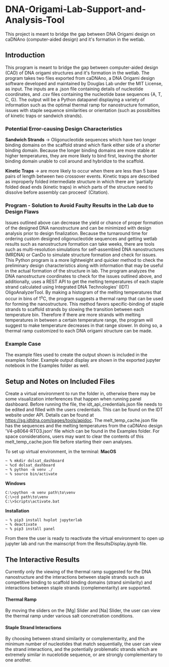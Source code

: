 # DNA-Origami-Lab-Support-and-Analysis-Tool
This project is meant to bridge the gap between DNA Origami design on caDNAno (computer-aided design) and it's formation in the wetlab.

## Introduction
This program is meant to bridge the gap between computer-aided design (CAD) of DNA origami structures and it's formation in the wetlab.
The program takes two files exported from caDNAno, a DNA Origami design software developed and maintained by Douglas Lab under the MIT License, as input.
The inputs are a .json file containing details of nucleotide coordinates, and .csv files containing the nucleotide base sequences {A, T, C, G}. 
The output will be a Python datapanel displaying a variety of information such as the optimal thermal ramp for nanostructure formation, issues with staple sequence similarities or orientation (such as possibilties of kinetic traps or sandwich strands).

### Potential Error-causing Design Characteristics
**Sandwich Strands** &rarr; Oligonucleotide sequences which have two longer binding domains on the scaffold strand which flank either side of a shorter binding domain. Because the longer binding domains are more stable at higher temperatures, they are more likely to bind first, leaving the shorter binding domain unable to coil around and hybridize to the scaffold.

**Kinetic Traps** &rarr; are more likely to occur when there are less than 5 base pairs of length between two crossover events. Kinetic traps are described as improperly folded intermediate structure in which there are 'partially folded dead ends (kinetic traps) in which parts of the structure need to dissolve before assembly can proceed' (Citation). 

### Program - Solution to Avoid Faulty Results in the Lab due to Design Flaws
Issues outlined above can decrease the yield or chance of proper formation of the designed DNA nanostructure and can be minimized with design analysis prior to design finalization. 
Because the turnaround time for ordering custom designed oligonucleotide sequences and getting wetlab results such as nanostructure formation can take weeks, there are tools such as multi-resolution simulations for self-assembled DNA nanostructures (MRDNA) or CanDo to simulate structure formation and check for issues.
This Python program is a more lightweight and quicker method to check the preliminary design characteristics along with information that may be useful in the actual formation of the structure in lab.
The program analyzes the DNA nanostructure coordinates to check for the issues outlined above, and additionally, uses a REST API to get the melting temperatures of each staple strand calculated using Integrated DNA Technologies' (IDT) OligoAnalyzerTool. 
By making a histogram of the melting temperatures that occur in bins of 1<sup>o</sup>C, the program suggests a thermal ramp that can be used for forming the nanostructure. This method favors specific-binding of staple strands to scaffold strands by slowing the transition between each temperature bin.
Therefore if there are more strands with melting temperatures in between a certain temperature range, the program will suggest to make temperature decreases in that range slower. 
In doing so, a thermal ramp customized to each DNA origami structure can be made. 

### Example Case
The example files used to create the output shown is included in the examples folder. Example output display are shown in the exported jupyter notebook in the Examples folder as well. 

## Setup and Notes on Included Files
Create a virtual environment to run the folder in, otherwise there may be some visualization interferences that happen when running panel dashboard. 
Before running the file, the idt_api_credentials.json file needs to be edited and filled with the users credentials. This can be found on the IDT website under API. Details can be found at https://sg.idtdna.com/pages/tools/apidoc. 
The melt_temp_cache.json file has the sequences and the melting temperatures from the caDNAno design 'V4-p8064-RTO3.json' file which can be found in the Examples folder. For space considerations, users may want to clear the contents of this melt_temp_cache.json file before starting their own analyses. 

To set up virtual environment, in the terminal:
**MacOS**
```
~ % mkdir dolsat_dashboard
~ %cd dolsat_dashboard
~ % python -m venv ./
~ % source bin/activate
```
**Windows**
```
C:\>python -m venv path\to\venv
C:\>cd path\to\venv
C:\>Scripts\activate.bat
```
**Installation** 
```
~ % pip3 install hvplot jupyterlab
~ % deactivate
~ % pip3 install panel
```
From there the user is ready to reactivate the virtual environment to open up jupyter lab and run the mainscript from the ResultsDisplay.ipynb file.

## The Interactive Results
Currently only the viewing of the thermal ramp suggested for the DNA nanostructure and the interactions between staple strands such as competitive binding to scaffold binding domains (strand similarity) and interactions between staple strands (complementarity) are supported. 
#### Thermal Ramp
By moving the sliders on the [Mg] Slider and [Na] Slider, the user can view the thermal ramp under various salt concnetration conditions. 
#### Staple Strand Interactions
By choosing between strand similarity or complementarity, and the minimum number of nucleotides that match sequentially, the user can view the strand interactions, and the potentially problematic strands which are extremely similar in nucelotide sequence, or are strongly complementary to one another.
